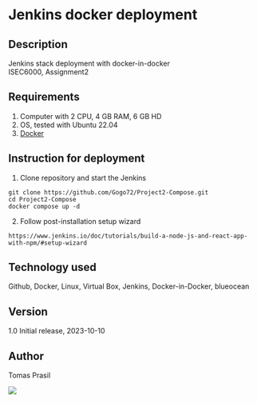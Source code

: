 # Jenkins docker deployment 


## Description
Jenkins stack deployment with docker-in-docker   
ISEC6000, Assignment2

## Requirements
1. Computer with 2 CPU, 4 GB RAM, 6 GB HD
2. OS, tested with Ubuntu 22.04
3. [Docker](https://docs.docker.com/install/)

## Instruction for deployment
1. Clone repository and start the Jenkins
```
git clone https://github.com/Gogo72/Project2-Compose.git
cd Project2-Compose
docker compose up -d
```

2. Follow post-installation setup wizard 
 ```shell
https://www.jenkins.io/doc/tutorials/build-a-node-js-and-react-app-with-npm/#setup-wizard
```

## Technology used
Github, Docker, Linux, Virtual Box, Jenkins, Docker-in-Docker, blueocean

## Version
1.0 Initial release, 2023-10-10

## Author
Tomas Prasil

![](https://komarev.com/ghpvc/?username=Gogo72&color=yellow)


